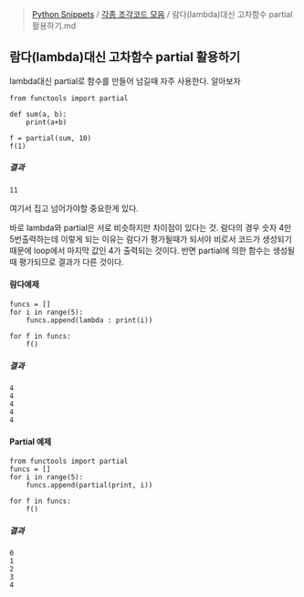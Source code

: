 > [Python Snippets](../README.md) / [각종 조각코드 모음](README.md) / 람다(lambda)대신 고차함수 partial 활용하기.md
## 람다(lambda)대신 고차함수 partial 활용하기
lambda대신 partial로 함수를 만들어 넘길때 자주 사용한다. 알아보자

    from functools import partial
    
    def sum(a, b):
        print(a+b)
        
    f = partial(sum, 10)   
    f(1)

##### 결과

    11


여기서 집고 넘어가야할 중요한게 있다.

바로 lambda와 partial은 서로 비슷하지만 차이점이 있다는 것. 람다의 경우 숫자 4만 5번출력하는데 이렇게 되는 이유는 람다가 평가될때가 되서야 비로서 코드가 생성되기 때문에 loop에서 마지막 값인 4가 출력되는 것이다. 반면 partial에 의한 함수는 생성될때 평가되므로 결과가 다른 것이다.

#### 람다예제

    funcs = []
    for i in range(5):
        funcs.append(lambda : print(i))
        
    for f in funcs:
        f()
        
##### 결과

    4
    4
    4
    4
    4

#### Partial 예제
    
    from functools import partial
    funcs = []
    for i in range(5):
        funcs.append(partial(print, i))
        
    for f in funcs:
        f()

##### 결과

    0
    1
    2
    3
    4